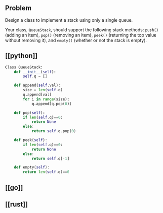 ## Problem

Design a class to implement a stack using only a single queue.

Your class, `QueueStack`, should support the following stack methods: `push()` (adding an item), `pop()` (removing an item), `peek()` (returning the top value without removing it), and `empty()` (whether or not the stack is empty).

## [[python]]

```python
Class QueueStack:
    def __init__(self):
        self.q = []

    def append(self,val):
        size = len(self.q)
        q.append[val]
        for i in range(size):
            q.append(q.pop(0))

    def pop(self):
        if len(self.q)==0:
            return None
        else:
            return self.q.pop(0)

    def peek(self):
        if len(self.q)==0:
            return None
        else:
            return self.q[-1]

    def empty(self):
        return len(self.q)==0
```

## [[go]]

## [[rust]]

